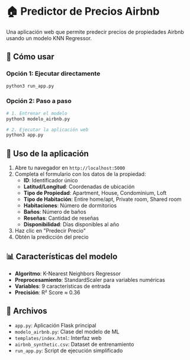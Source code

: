 # 🏠 Predictor de Precios Airbnb

Una aplicación web que permite predecir precios de propiedades Airbnb usando un modelo KNN Regressor.

## 🚀 Cómo usar

### Opción 1: Ejecutar directamente
```bash
python3 run_app.py
```

### Opción 2: Paso a paso
```bash
# 1. Entrenar el modelo
python3 modelo_airbnb.py

# 2. Ejecutar la aplicación web
python3 app.py
```

## 📱 Uso de la aplicación

1. Abre tu navegador en `http://localhost:5000`
2. Completa el formulario con los datos de la propiedad:
   - **ID**: Identificador único
   - **Latitud/Longitud**: Coordenadas de ubicación
   - **Tipo de Propiedad**: Apartment, House, Condominium, Loft
   - **Tipo de Habitación**: Entire home/apt, Private room, Shared room
   - **Habitaciones**: Número de dormitorios
   - **Baños**: Número de baños
   - **Reseñas**: Cantidad de reseñas
   - **Disponibilidad**: Días disponibles al año
3. Haz clic en "Predecir Precio"
4. Obtén la predicción del precio

## 📊 Características del modelo

- **Algoritmo**: K-Nearest Neighbors Regressor
- **Preprocesamiento**: StandardScaler para variables numéricas
- **Variables**: 9 características de entrada
- **Precisión**: R² Score ≈ 0.36

## 📁 Archivos

- `app.py`: Aplicación Flask principal
- `modelo_airbnb.py`: Clase del modelo de ML
- `templates/index.html`: Interfaz web
- `airbnb_synthetic.csv`: Dataset de entrenamiento
- `run_app.py`: Script de ejecución simplificado